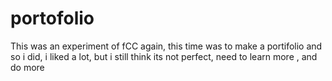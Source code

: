 # portofolio

This was an experiment of fCC again, this time was to make a portifolio and so i did, i liked a lot, but i still think its not perfect, need to learn more , and do more
